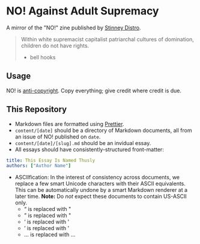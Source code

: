 # NO! Against Adult Supremacy

A mirror of the "NO!" zine published by [Stinney Distro](https://stinneydistro.wordpress.com/).

> Within white supremacist capitalist patriarchal cultures of domination, children do not have rights.
>
> - bell hooks

## Usage

NO! is [anti-copyright](https://www.anticopyright.com/). Copy everything; give credit where credit is due.

## This Repository

- Markdown files are formatted using [Prettier](https://prettier.io/).
- `content/[date]` should be a directory of Markdown documents, all from an issue of NO! published on `date`.
- `content/[date]/[slug].md` should be an invidual essay.
- All essays should have consistently-structured front-matter:

```yml
title: This Essay Is Named Thusly
authors: ["Author Name"]
```

- ASCIIfication: In the interest of consistency across documents, we replace a few smart Unicode characters with their ASCII equivalents. This can be automatically undone by a smart Markdown renderer at a later time. **Note:** Do _not_ expect these documents to contain US-ASCII only.
  - “ is replaced with "
  - ” is replaced with "
  - ‘ is replaced with '
  - ’ is replaced with '
  - … is replaced with ...
